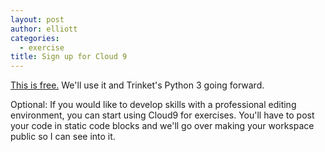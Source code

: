 ```yaml
---
layout: post
author: elliott
categories:
  - exercise
title: Sign up for Cloud 9
---
```


[This is free.](http://c9.io)  We'll use it and Trinket's Python 3 going forward.

Optional: If you would like to develop skills with a professional editing environment, you can start using Cloud9 for exercises.  You'll have to post your code in static code blocks and we'll go over making your workspace public so I can see into it.